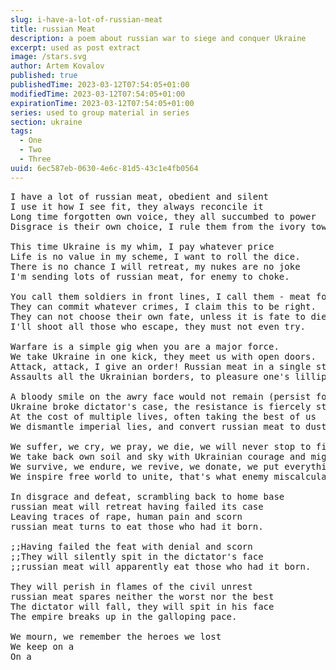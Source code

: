 ```yaml
---
slug: i-have-a-lot-of-russian-meat
title: russian Meat
description: a poem about russian war to siege and conquer Ukraine
excerpt: used as post extract
image: /stars.svg
author: Artem Kovalov
published: true
publishedTime: 2023-03-12T07:54:05+01:00
modifiedTime: 2023-03-12T07:54:05+01:00
expirationTime: 2023-03-12T07:54:05+01:00
series: used to group material in series
section: ukraine
tags:
  - One
  - Two
  - Three
uuid: 6ec587eb-0630-4e6c-81d5-43c1e4fb0564
---
```


<pre>
I have a lot of russian meat, obedient and silent
I use it how I see fit, they always reconcile it
Long time forgotten own voice, they all succumbed to power
Disgrace is their own choice, I rule them from the ivory tower.

This time Ukraine is my whim, I pay whatever price
Life is no value in my scheme, I want to roll the dice.
There is no chance I will retreat, my nukes are no joke
I'm sending lots of russian meat, for enemy to choke.

You call them soldiers in front lines, I call them - meat for fight.
They can commit whatever crimes, I claim this to be right.
They can not choose their own fate, unless it is fate to die.
I'll shoot all those who escape, they must not even try.

Warfare is a simple gig when you are a major force.
We take Ukraine in one kick, they meet us with open doors.
Attack, attack, I give an order! Russian meat in a single strike
Assaults all the Ukrainian borders, to pleasure one's lilliputian (narrow) mind.

A bloody smile on the awry face would not remain (persist for) long
Ukraine broke dictator's case, the resistance is fiercely strong.
At the cost of multiple lives, often taking the best of us
We dismantle imperial lies, and convert russian meat to dust.

We suffer, we cry, we pray, we die, we will never stop to fight
We take back own soil and sky with Ukrainian courage and might
We survive, we endure, we revive, we donate, we put everything on the plate
We inspire free world to unite, that's what enemy miscalculate.

In disgrace and defeat, scrambling back to home base
russian meat will retreat having failed its case
Leaving traces of rape, human pain and scorn
russian meat turns to eat those who had it born.

;;Having failed the feat with denial and scorn
;;They will silently spit in the dictator's face
;;russian meat will apparently eat those who had it born.

They will perish in flames of the civil unrest
russian meat spares neither the worst nor the best
The dictator will fall, they will spit in his face
The empire breaks up in the galloping pace.

We mourn, we remember the heroes we lost
We keep on a
On a
</pre>

